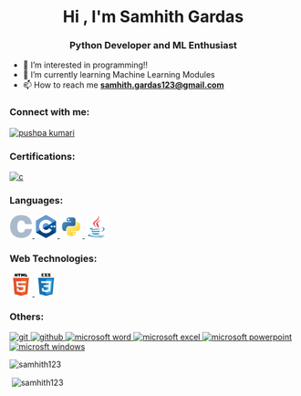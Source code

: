 <!DOCTYPE html>
<html lang="en" dir="ltr">
  <head>
    <meta charset="utf-8">
  </head>
  <body>
    <h1 align="center">Hi , I'm Samhith Gardas</h1>
    <h3 align="center">Python Developer and ML Enthusiast</h3>
    
- 👀 I’m interested in programming!!
- 🌱 I’m currently learning Machine Learning Modules
- 📫 How to reach me **samhith.gardas123@gmail.com**

<h3 align="left">Connect with me:</h3>
<p align="left">
<a href="https://www.linkedin.com/in/samhith-gardas-091342b1" target="blank"><img align="center" src="https://www.flaticon.com/svg/vstatic/svg/174/174857.svg?token=exp=1617605725~hmac=9572e4be2264b6e2e77650c69450f3fa" alt="pushpa kumari" height="30" width="40" /></a>
<h3 align="left">Certifications:</h3>
<p align="left"> 
<a href="https://www.credly.com/earner/earned/badge/ffffec7c-9cbd-4f1a-8929-8bba01a8972f/" target="_blank"> <img src="https://images.credly.com/size/340x340/images/4bc21d8b-4afe-4fbd-9a90-a9de8bf7b240/AWS-SolArchitect-Associate-2020.png" alt="c" width="100" height="100"/> </a>
<h3 align="left">Languages:</h3>
<p align="left"> 
  <a href="https://www.cprogramming.com/" target="_blank"> <img src="https://raw.githubusercontent.com/devicons/devicon/master/icons/c/c-original.svg" alt="c" width="40" height="40"/> </a>
   <a href="https://www.w3schools.com/cpp/" target="_blank"> <img src="https://raw.githubusercontent.com/devicons/devicon/master/icons/cplusplus/cplusplus-original.svg" alt="cplusplus" width="40" height="40"/> </a> 
<a href="https://www.python.org/" target="_blank"> <img src="https://raw.githubusercontent.com/devicons/devicon/master/icons/python/python-original.svg" alt="cplusplus" width="40" height="40"/> </a> 
<a href="https://www.javatpoint.com/" target="_blank"> <img src="https://raw.githubusercontent.com/devicons/devicon/master/icons/java/java-original.svg" alt="cplusplus" width="40" height="40"/> </a> 

<h3 align="left">Web Technologies:</h3>
<p align="left">
  <a href="https://www.w3.org/html/" target="_blank"> <img src="https://raw.githubusercontent.com/devicons/devicon/master/icons/html5/html5-original-wordmark.svg" alt="html5" width="40" height="40"/> </a>
  <a href="https://www.w3schools.com/css/" target="_blank"> <img src="https://raw.githubusercontent.com/devicons/devicon/master/icons/css3/css3-original-wordmark.svg" alt="css3" width="40" height="40"/> </a> 

<h3 align="left">Others:</h3>
<p align="left">
  <a href="https://git-scm.com/" target="_blank"> <img src="https://www.vectorlogo.zone/logos/git-scm/git-scm-icon.svg" alt="git" width="40" height="40"/> </a>  
  <a href="https://github.com/" target="_blank"> <img src="https://img.icons8.com/fluent/48/000000/github.png" alt="github" width="40" height="40"/> </a>  
  <a href="https://www.office.com/" target="_blank"> <img src="https://www.flaticon.com/svg/vstatic/svg/888/888883.svg?token=exp=1617606013~hmac=b6b5836c1db0b2599d9ca8ffbddb100a" alt="microsoft word" width="40" height="40"/> </a>  
  <a href="https://www.office.com/" target="_blank"> <img src="https://www.flaticon.com/svg/vstatic/svg/732/732220.svg?token=exp=1617605976~hmac=25d840148c1ffd528c27872834aa6f59" alt="microsoft excel" width="40" height="40"/> </a>  
  <a href="https://www.office.com/" target="_blank"> <img src="https://www.flaticon.com/svg/vstatic/svg/888/888874.svg?token=exp=1617606047~hmac=b9539d74c2d4ac828e1a4e382ea6c005" alt="microsoft powerpoint" width="40" height="40"/> </a>  
  <a href="https://www.microsoft.com/en-in/windows" target="_blank"> <img src="https://img.icons8.com/fluent/48/000000/windows-10.png" alt="microsft windows" width="40" height="40"/> </a>  
  </p>
    
<p><img align="left" src="https://github-readme-stats.vercel.app/api/top-langs?username=samhith123&show_icons=true&locale=en&layout=compact" alt="samhith123" /></p>
<br>
<p>&nbsp;<img align="center" src="https://github-readme-stats.vercel.app/api?username=samhith123&show_icons=true&locale=en" alt="samhith123" /></p>

  </body>
</html>

